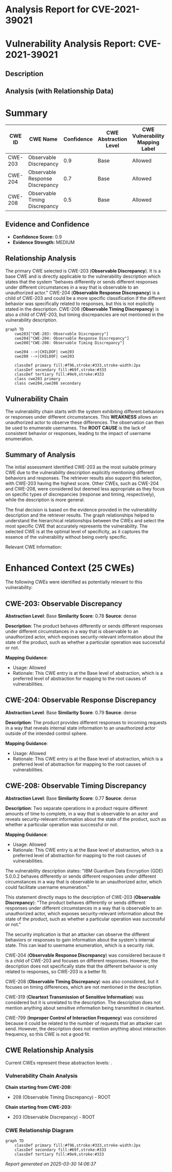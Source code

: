 # Analysis Report for CVE-2021-39021

# Vulnerability Analysis Report: CVE-2021-39021

## Description



## Analysis (with Relationship Data)

# Summary
| CWE ID | CWE Name | Confidence | CWE Abstraction Level | CWE Vulnerability Mapping Label | CWE-Vulnerability Mapping Notes |
|---|---|---|---|---|---|
| CWE-203 | Observable Discrepancy | 0.9 | Base | Allowed | Primary CWE |
| CWE-204 | Observable Response Discrepancy | 0.7 | Base | Allowed | Secondary Candidate |
| CWE-208 | Observable Timing Discrepancy | 0.5 | Base | Allowed | Secondary Candidate |

## Evidence and Confidence

*   **Confidence Score:** 0.9
*   **Evidence Strength:** MEDIUM

## Relationship Analysis
The primary CWE selected is CWE-203 (**Observable Discrepancy**). It is a base CWE and is directly applicable to the vulnerability description which states that the system "behaves differently or sends different responses under different circumstances in a way that is observable to an unauthorized actor." CWE-204 (**Observable Response Discrepancy**) is a child of CWE-203 and could be a more specific classification if the different behavior was specifically related to responses, but this is not explicitly stated in the description. CWE-208 (**Observable Timing Discrepancy**) is also a child of CWE-203, but timing discrepancies are not mentioned in the vulnerability description.

```mermaid
graph TD
    cwe203["CWE-203: Observable Discrepancy"]
    cwe204["CWE-204: Observable Response Discrepancy"]
    cwe208["CWE-208: Observable Timing Discrepancy"]
    
    cwe204 -->|CHILDOF| cwe203
    cwe208 -->|CHILDOF| cwe203
    
    classDef primary fill:#f96,stroke:#333,stroke-width:2px
    classDef secondary fill:#69f,stroke:#333
    classDef tertiary fill:#9e9,stroke:#333
    class cwe203 primary
    class cwe204,cwe208 secondary
```

## Vulnerability Chain
The vulnerability chain starts with the system exhibiting different behaviors or responses under different circumstances. This **WEAKNESS** allows an unauthorized actor to observe these differences. The observation can then be used to enumerate usernames. The **ROOT CAUSE** is the lack of consistent behavior or responses, leading to the impact of username enumeration.

## Summary of Analysis
The initial assessment identified CWE-203 as the most suitable primary CWE due to the vulnerability description explicitly mentioning different behaviors and responses. The retriever results also support this selection, with CWE-203 having the highest score. Other CWEs, such as CWE-204 and CWE-208, were considered but deemed less appropriate as they focus on specific types of discrepancies (response and timing, respectively), while the description is more general.

The final decision is based on the evidence provided in the vulnerability description and the retriever results. The graph relationships helped to understand the hierarchical relationships between the CWEs and select the most specific CWE that accurately represents the vulnerability. The selected CWE is at the optimal level of specificity, as it captures the essence of the vulnerability without being overly specific.

Relevant CWE Information:

# Enhanced Context (25 CWEs)
The following CWEs were identified as potentially relevant to this vulnerability:

## CWE-203: Observable Discrepancy
**Abstraction Level**: Base
**Similarity Score**: 0.78
**Source**: dense

**Description**:
The product behaves differently or sends different responses under different circumstances in a way that is observable to an unauthorized actor, which exposes security-relevant information about the state of the product, such as whether a particular operation was successful or not.

**Mapping Guidance**:
- Usage: Allowed
- Rationale: This CWE entry is at the Base level of abstraction, which is a preferred level of abstraction for mapping to the root causes of vulnerabilities.

## CWE-204: Observable Response Discrepancy
**Abstraction Level**: Base
**Similarity Score**: 0.79
**Source**: dense

**Description**:
The product provides different responses to incoming requests in a way that reveals internal state information to an unauthorized actor outside of the intended control sphere.

**Mapping Guidance**:
- Usage: Allowed
- Rationale: This CWE entry is at the Base level of abstraction, which is a preferred level of abstraction for mapping to the root causes of vulnerabilities.

## CWE-208: Observable Timing Discrepancy
**Abstraction Level**: Base
**Similarity Score**: 0.77
**Source**: dense

**Description**:
Two separate operations in a product require different amounts of time to complete, in a way that is observable to an actor and reveals security-relevant information about the state of the product, such as whether a particular operation was successful or not.

**Mapping Guidance**:
- Usage: Allowed
- Rationale: This CWE entry is at the Base level of abstraction, which is a preferred level of abstraction for mapping to the root causes of vulnerabilities.

The vulnerability description states: "IBM Guardium Data Encryption (GDE) 5.0.0.2 behaves differently or sends different responses under different circumstances in a way that is observable to an unauthorized actor, which could facilitate username enumeration."

This statement directly maps to the description of CWE-203 (**Observable Discrepancy**): "The product behaves differently or sends different responses under different circumstances in a way that is observable to an unauthorized actor, which exposes security-relevant information about the state of the product, such as whether a particular operation was successful or not."

The security implication is that an attacker can observe the different behaviors or responses to gain information about the system's internal state. This can lead to username enumeration, which is a security risk.

CWE-204 (**Observable Response Discrepancy**) was considered because it is a child of CWE-203 and focuses on different responses. However, the description does not specifically state that the different behavior is only related to responses, so CWE-203 is a better fit.

CWE-208 (**Observable Timing Discrepancy**) was also considered, but it focuses on timing differences, which are not mentioned in the description.

CWE-319 (**Cleartext Transmission of Sensitive Information**) was considered but it is unrelated to the description. The description does not mention anything about sensitive information being transmitted in cleartext.

CWE-799 (**Improper Control of Interaction Frequency**) was considered because it could be related to the number of requests that an attacker can send. However, the description does not mention anything about interaction frequency, so this CWE is not a good fit.


## CWE Relationship Analysis

Current CWEs represent these abstraction levels: .


### Vulnerability Chain Analysis

**Chain starting from CWE-208:**
- 208 (Observable Timing Discrepancy) - ROOT


**Chain starting from CWE-203:**
- 203 (Observable Discrepancy) - ROOT



### CWE Relationship Diagram

```mermaid
graph TD
    classDef primary fill:#f96,stroke:#333,stroke-width:2px
    classDef secondary fill:#69f,stroke:#333
    classDef tertiary fill:#9e9,stroke:#333
```



*Report generated on 2025-03-30 14:06:37*
